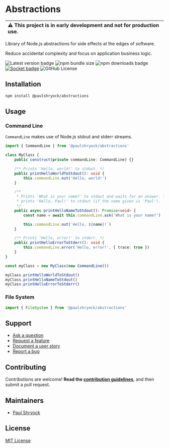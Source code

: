 # Abstractions

| :warning: This project is in early development and not for production use. |
| :------------------------------------------------------------------------- |

Library of Node.js abstractions for side effects at the edges of software.

Reduce accidental complexity and focus on application business logic.

![Latest version badge](https://img.shields.io/badge/dynamic/json?url=https%3A%2F%2Fgithub.com%2Fpaulshryock%2Fnode-abstractions%2Fraw%2Fmain%2Fpackage.json&query=%24.version&prefix=v&label=latest%20version) ![npm bundle size](https://img.shields.io/bundlephobia/min/%40paulshryock%2Fabstractions) ![npm downloads badge](https://img.shields.io/npm/dt/%40paulshryock/abstractions) [![Socket badge](https://socket.dev/api/badge/npm/package/@paulshryock/abstractions)](https://socket.dev/npm/package/@paulshryock/abstractions) ![GitHub License](https://img.shields.io/github/license/paulshryock/node-abstractions)

<!-- todo ## Requirements -->

## Installation

```bash
npm install @paulshryock/abstractions
```

## Usage

### Command Line

`CommandLine` makes use of Node.js stdout and stderr streams.

```ts
import { CommandLine } from '@paulshryock/abstractions'

class MyClass {
    public construct(private commandLine: CommandLine) {}

    /** Prints 'Hello, world!' to stdout. */
    public printHelloWorldToStdout(): void {
        this.commandLine.out('Hello, world!')
    }

    /**
     * Prints 'What is your name?' to stdout and waits for an answer. Then
     * prints 'Hello, Paul!' to stdout (if the name given is 'Paul').
     */
    public async printHelloNameToStdout(): Promise<void> {
        const name = await this.commandLine.ask('What is your name?')

        this.commandLine.out(`Hello, ${name}!`)
    }

    /** Prints 'Hello, error!' to stderr. */
    public printHelloErrorToStderr(): void {
        this.commandLine.error('Hello, error!', { trace: true })
    }
}

const myClass = new MyClass(new CommandLine())

myClass.printHelloWorldToStdout()
myClass.printHelloNameToStdout()
myClass.printHelloErrorToStderr()
```

### File System

```ts
import { FileSystem } from '@paulshryock/abstractions'
```

## Support

- [Ask a question](https://github.com/paulshryock/node-abstractions/issues/new?assignees=&labels=question&projects=&template=1_ask_a_question.md&title=)
- [Request a feature](https://github.com/paulshryock/node-abstractions/issues/new?assignees=&labels=enhancement&projects=&template=2_request_a_feature.md&title=)
- [Document a user story](https://github.com/paulshryock/node-abstractions/issues/new?assignees=&labels=enhancement&projects=&template=3_document_a_user_story.md&title=)
- [Report a bug](https://github.com/paulshryock/node-abstractions/issues/new?assignees=&labels=bug&projects=&template=4_report_a_bug.md&title=)

## Contributing

Contributions are welcome! **Read the [contribution guidelines](https://github.com/paulshryock/node-abstractions/blob/main/CONTRIBUTING.md)**, and then submit a pull request.

## Maintainers

- [Paul Shryock](https://github.com/paulshryock)

## License

[MIT License](https://github.com/paulshryock/node-abstractions/blob/main/LICENSE)
